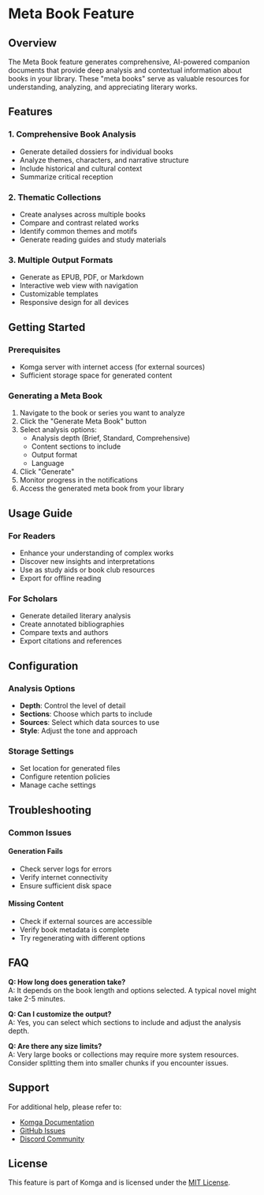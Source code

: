 # Meta Book Feature

## Overview

The Meta Book feature generates comprehensive, AI-powered companion documents that provide deep analysis and contextual information about books in your library. These "meta books" serve as valuable resources for understanding, analyzing, and appreciating literary works.

## Features

### 1. Comprehensive Book Analysis
- Generate detailed dossiers for individual books
- Analyze themes, characters, and narrative structure
- Include historical and cultural context
- Summarize critical reception

### 2. Thematic Collections
- Create analyses across multiple books
- Compare and contrast related works
- Identify common themes and motifs
- Generate reading guides and study materials

### 3. Multiple Output Formats
- Generate as EPUB, PDF, or Markdown
- Interactive web view with navigation
- Customizable templates
- Responsive design for all devices

## Getting Started

### Prerequisites
- Komga server with internet access (for external sources)
- Sufficient storage space for generated content

### Generating a Meta Book

1. Navigate to the book or series you want to analyze
2. Click the "Generate Meta Book" button
3. Select analysis options:
   - Analysis depth (Brief, Standard, Comprehensive)
   - Content sections to include
   - Output format
   - Language
4. Click "Generate"
5. Monitor progress in the notifications
6. Access the generated meta book from your library

## Usage Guide

### For Readers
- Enhance your understanding of complex works
- Discover new insights and interpretations
- Use as study aids or book club resources
- Export for offline reading

### For Scholars
- Generate detailed literary analysis
- Create annotated bibliographies
- Compare texts and authors
- Export citations and references

## Configuration

### Analysis Options
- **Depth**: Control the level of detail
- **Sections**: Choose which parts to include
- **Sources**: Select which data sources to use
- **Style**: Adjust the tone and approach

### Storage Settings
- Set location for generated files
- Configure retention policies
- Manage cache settings

## Troubleshooting

### Common Issues

#### Generation Fails
- Check server logs for errors
- Verify internet connectivity
- Ensure sufficient disk space

#### Missing Content
- Check if external sources are accessible
- Verify book metadata is complete
- Try regenerating with different options

## FAQ

**Q: How long does generation take?**  
A: It depends on the book length and options selected. A typical novel might take 2-5 minutes.

**Q: Can I customize the output?**  
A: Yes, you can select which sections to include and adjust the analysis depth.

**Q: Are there any size limits?**  
A: Very large books or collections may require more system resources. Consider splitting them into smaller chunks if you encounter issues.

## Support

For additional help, please refer to:
- [Komga Documentation](https://komga.org/)
- [GitHub Issues](https://github.com/sandrashh/komga/issues)
- [Discord Community](https://discord.gg/TdRpkDu)

## License

This feature is part of Komga and is licensed under the [MIT License](https://opensource.org/licenses/MIT).
